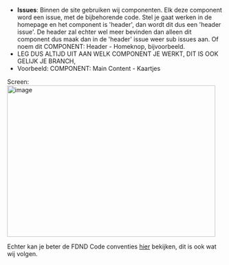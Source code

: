- **Issues**: Binnen de site gebruiken wij componenten. Elk deze component word een issue, met de bijbehorende code. Stel je gaat werken in de homepage en het component is 'header', dan wordt dit dus een 'header issue'. De header zal echter wel meer bevinden dan alleen dit component dus maak dan in de 'header' issue weer sub issues aan. Of noem dit COMPONENT: Header - Homeknop, bijvoorbeeld.
- LEG DUS ALTIJD UIT AAN WELK COMPONENT JE WERKT, DIT IS OOK GELIJK JE BRANCH,
- Voorbeeld: COMPONENT: Main Content - Kaartjes

Screen:
<img width="484" height="352" alt="image" src="https://github.com/user-attachments/assets/16f03703-3083-4d72-b1b8-e129ec79c936" />


Echter kan je beter de FDND Code conventies [hier](https://github.com/fdnd-agency/.github/wiki/Code-conventions) bekijken, dit is ook wat wij volgen.
